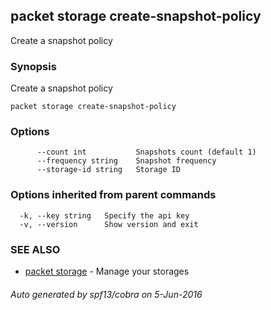 ## packet storage create-snapshot-policy

Create a snapshot policy

### Synopsis


Create a snapshot policy

```
packet storage create-snapshot-policy
```

### Options

```
      --count int           Snapshots count (default 1)
      --frequency string    Snapshot frequency
      --storage-id string   Storage ID
```

### Options inherited from parent commands

```
  -k, --key string   Specify the api key
  -v, --version      Show version and exit
```

### SEE ALSO
* [packet storage](packet_storage.md)	 - Manage your storages

###### Auto generated by spf13/cobra on 5-Jun-2016
